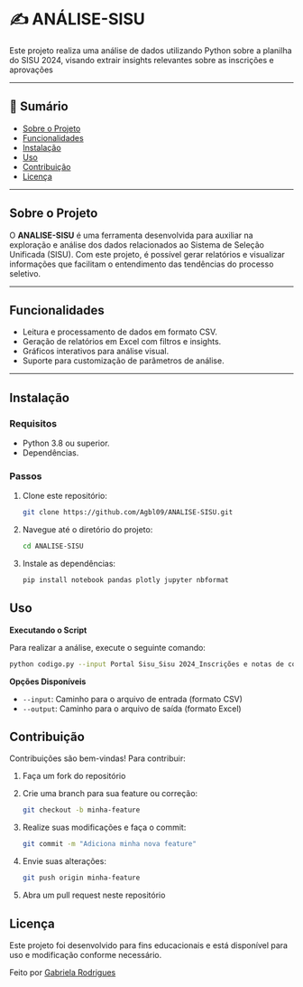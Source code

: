 # ✍ ANÁLISE-SISU
Este projeto realiza uma análise de dados utilizando Python sobre a planilha do SISU 2024, visando extrair insights relevantes sobre as inscrições e aprovações

---

## 📑 Sumário
- [Sobre o Projeto](#sobre-o-projeto)
- [Funcionalidades](#funcionalidades)
- [Instalação](#instalacao)
- [Uso](#uso)
- [Contribuição](#contribuicao)
- [Licença](#licenca)

---

## Sobre o Projeto

O **ANALISE-SISU** é uma ferramenta desenvolvida para auxiliar na exploração e análise dos dados relacionados ao Sistema de Seleção Unificada (SISU). Com este projeto, é possível gerar relatórios e visualizar informações que facilitam o entendimento das tendências do processo seletivo.

---

## Funcionalidades

- Leitura e processamento de dados em formato CSV.
- Geração de relatórios em Excel com filtros e insights.
- Gráficos interativos para análise visual.
- Suporte para customização de parâmetros de análise.

---

## Instalação

### Requisitos
- Python 3.8 ou superior.
- Dependências.

### Passos

1. Clone este repositório:
   ```bash
   git clone https://github.com/Agbl09/ANALISE-SISU.git
   
2. Navegue até o diretório do projeto:
   ```bash
   cd ANALISE-SISU
   
3. Instale as dependências:
   ```bash
   pip install notebook pandas plotly jupyter nbformat

## Uso

**Executando o Script**

Para realizar a análise, execute o seguinte comando:
  ```bash
  python codigo.py --input Portal Sisu_Sisu 2024_Inscrições e notas de corte 2(inscricao_2024 (2)).csv --output Portal Sisu_Sisu 2024_Inscrições e notas de corte 2(inscricao_2024 (2)).xlsx
  ```
**Opções Disponíveis**

- `--input`: Caminho para o arquivo de entrada (formato CSV)
- `--output`: Caminho para o arquivo de saída (formato Excel)

## Contribuição

Contribuições são bem-vindas! Para contribuir:
1. Faça um fork do repositório
   
2. Crie uma branch para sua feature ou correção:
   ```bash
   git checkout -b minha-feature
3. Realize suas modificações e faça o commit:
   ```bash
   git commit -m "Adiciona minha nova feature"
4. Envie suas alterações:
   ```bash
   git push origin minha-feature
5. Abra um pull request neste repositório

## Licença
   Este projeto foi desenvolvido para fins educacionais e está disponível para uso e modificação conforme necessário.

   Feito por [Gabriela Rodrigues](https://github.com/Agbl09)
